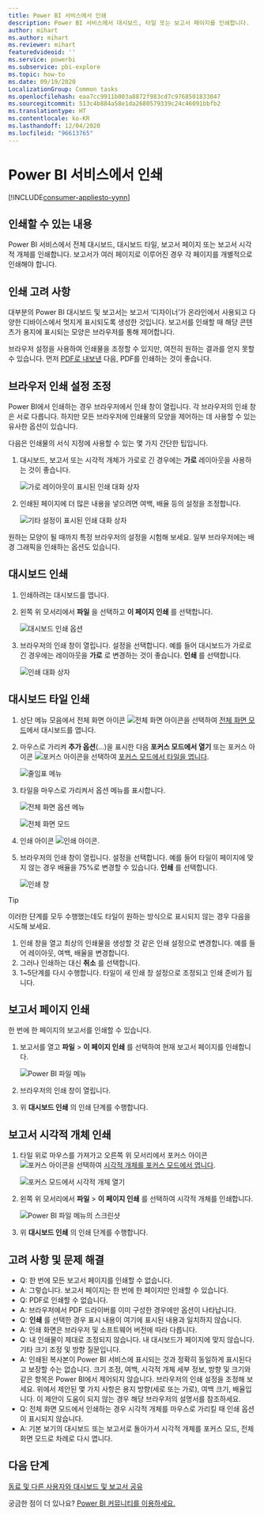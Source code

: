 ```yaml
---
title: Power BI 서비스에서 인쇄
description: Power BI 서비스에서 대시보드, 타일 또는 보고서 페이지를 인쇄합니다.
author: mihart
ms.author: mihart
ms.reviewer: mihart
featuredvideoid: ''
ms.service: powerbi
ms.subservice: pbi-explore
ms.topic: how-to
ms.date: 09/19/2020
LocalizationGroup: Common tasks
ms.openlocfilehash: eaa7cc9911b003a8872f983cd7c9768501833047
ms.sourcegitcommit: 513c4b884a58e1da2680579339c24c46091bbfb2
ms.translationtype: HT
ms.contentlocale: ko-KR
ms.lasthandoff: 12/04/2020
ms.locfileid: "96613765"
---
```

# <a name="printing-from-the-power-bi-service"></a>Power BI 서비스에서 인쇄

[!INCLUDE[consumer-appliesto-yynn](../includes/consumer-appliesto-yynn.md)]
## <a name="what-can-be-printed"></a>인쇄할 수 있는 내용


Power BI 서비스에서 전체 대시보드, 대시보드 타일, 보고서 페이지 또는 보고서 시각적 개체를 인쇄합니다. 보고서가 여러 페이지로 이루어진 경우 각 페이지를 개별적으로 인쇄해야 합니다. 

## <a name="printing-considerations"></a>인쇄 고려 사항

대부분의 Power BI 대시보드 및 보고서는 보고서 ‘디자이너’가 온라인에서 사용되고 다양한 디바이스에서 멋지게 표시되도록 생성한 것입니다.  보고서를 인쇄할 때 해당 콘텐츠가 용지에 표시되는 모양은 브라우저를 통해 제어합니다. 

브라우저 설정을 사용하여 인쇄물을 조정할 수 있지만, 여전히 원하는 결과를 얻지 못할 수 있습니다. 먼저 [PDF로 내보낸](end-user-pdf.md) 다음, PDF를 인쇄하는 것이 좋습니다. 

## <a name="adjust-your-browser-print-settings"></a>브라우저 인쇄 설정 조정
Power BI에서 인쇄하는 경우 브라우저에서 인쇄 창이 열립니다. 각 브라우저의 인쇄 창은 서로 다릅니다. 하지만 모든 브라우저에 인쇄물의 모양을 제어하는 데 사용할 수 있는 유사한 옵션이 있습니다. 

다음은 인쇄물의 서식 지정에 사용할 수 있는 몇 가지 간단한 팁입니다.

   > 
1. 대시보드, 보고서 또는 시각적 개체가 가로로 긴 경우에는 **가로** 레이아웃을 사용하는 것이 좋습니다. 

   ![가로 레이아웃이 표시된 인쇄 대화 상자](./media/end-user-print/power-bi-landscape-layout.png)

2. 인쇄된 페이지에 더 많은 내용을 넣으려면 여백, 배율 등의 설정을 조정합니다. 

    ![기타 설정이 표시된 인쇄 대화 상자](./media/end-user-print/power-bi-margins.png)

원하는 모양이 될 때까지 특정 브라우저의 설정을 시험해 보세요. 일부 브라우저에는 배경 그래픽을 인쇄하는 옵션도 있습니다. 

## <a name="print-a-dashboard"></a>대시보드 인쇄
1. 인쇄하려는 대시보드를 엽니다.
2. 왼쪽 위 모서리에서 **파일** 을 선택하고 **이 페이지 인쇄** 를 선택합니다.
   
    ![대시보드 인쇄 옵션](./media/end-user-print/power-bi-dashboard-print-options.png)

3. 브라우저의 인쇄 창이 열립니다. 설정을 선택합니다. 예를 들어 대시보드가 가로로 긴 경우에는 레이아웃을 **가로** 로 변경하는 것이 좋습니다. **인쇄** 를 선택합니다.
   
    ![인쇄 대화 상자](./media/end-user-print/power-bi-print-dash.png)

## <a name="print-a-dashboard-tile"></a>대시보드 타일 인쇄
1. 상단 메뉴 모음에서 전체 화면 아이콘 ![전체 화면 아이콘](./media/end-user-print/power-bi-full-screen.png)을 선택하여 [전체 화면 모드](end-user-focus.md)에서 대시보드를 엽니다.

3. 마우스로 가리켜 **추가 옵션**(...)을 표시한 다음 **포커스 모드에서 열기** 또는 포커스 아이콘 ![포커스 아이콘](./media/end-user-print/power-bi-focus-icon.png)을 선택하여 [포커스 모드에서 타일을 엽니다](end-user-focus.md).
   
    ![줄임표 메뉴](./media/end-user-print/power-bi-focus-tile.png)

4. 타일을 마우스로 가리켜서 옵션 메뉴를 표시합니다.
   
    ![전체 화면 옵션 메뉴](./media/end-user-print/power-bi-menu-option.png)

    ![전체 화면 모드](./media/end-user-print/power-bi-focus.png)

4. 인쇄 아이콘 ![인쇄 아이콘](./media/end-user-print/print-icon.png).     

5. 브라우저의 인쇄 창이 열립니다. 설정을 선택합니다. 예를 들어 타일이 페이지에 맞지 않는 경우 배율을 75%로 변경할 수 있습니다. **인쇄** 를 선택합니다.

    ![인쇄 창](./media/end-user-print/power-bi-scale.png) 

> [!TIP]
> 이러한 단계를 모두 수행했는데도 타일이 원하는 방식으로 표시되지 않는 경우 다음을 시도해 보세요.
> 1. 인쇄 창을 열고 최상의 인쇄물을 생성할 것 같은 인쇄 설정으로 변경합니다. 예를 들어 레이아웃, 여백, 배율을 변경합니다. 
> 2. 그러나 인쇄하는 대신 **취소** 를 선택합니다. 
> 3. 1~5단계를 다시 수행합니다. 타일이 새 인쇄 창 설정으로 조정되고 인쇄 준비가 됩니다.

## <a name="print-a-report-page"></a>보고서 페이지 인쇄
한 번에 한 페이지의 보고서를 인쇄할 수 있습니다.

1. 보고서를 열고 **파일** > **이 페이지 인쇄** 를 선택하여 현재 보고서 페이지를 인쇄합니다.
   
    ![Power BI 파일 메뉴](./media/end-user-print/power-bi-print-report.png)
2. 브라우저의 인쇄 창이 열립니다.

3. 위 **대시보드 인쇄** 의 인쇄 단계를 수행합니다.
   


## <a name="print-a-report-visual"></a>보고서 시각적 개체 인쇄
1. 타일 위로 마우스를 가져가고 오른쪽 위 모서리에서 포커스 아이콘 ![포커스 아이콘](./media/end-user-print/power-bi-focus-icon.png)을 선택하여 [시각적 개체를 포커스 모드에서 엽니다](end-user-focus.md).


    ![포커스 모드에서 시각적 개체 열기](./media/end-user-print/power-bi-visual-focus.png)

2. 왼쪽 위 모서리에서 **파일** > **이 페이지 인쇄** 를 선택하여 시각적 개체를 인쇄합니다.

    ![Power BI 파일 메뉴의 스크린샷](./media/end-user-print/power-bi-visual-print.png)


3. 위 **대시보드 인쇄** 의 인쇄 단계를 수행합니다.

## <a name="considerations-and-troubleshooting"></a>고려 사항 및 문제 해결

* Q: 한 번에 모든 보고서 페이지를 인쇄할 수 없습니다.    
* A: 그렇습니다. 보고서 페이지는 한 번에 한 페이지만 인쇄할 수 있습니다.
* Q: PDF로 인쇄할 수 없습니다.    
* A: 브라우저에서 PDF 드라이버를 이미 구성한 경우에만 옵션이 나타납니다.    
* Q: **인쇄** 를 선택한 경우 표시 내용이 여기에 표시된 내용과 일치하지 않습니다.    
* A: 인쇄 화면은 브라우저 및 소프트웨어 버전에 따라 다릅니다.
* Q: 내 인쇄물이 제대로 조정되지 않습니다.  내 대시보드가 페이지에 맞지 않습니다. 기타 크기 조정 및 방향 질문입니다.    
* A: 인쇄된 복사본이 Power BI 서비스에 표시되는 것과 정확히 동일하게 표시된다고 보장할 수는 없습니다. 크기 조정, 여백, 시각적 개체 세부 정보, 방향 및 크기와 같은 항목은 Power BI에서 제어되지 않습니다. 브라우저의 인쇄 설정을 조정해 보세요. 위에서 제안된 몇 가지 사항은 용지 방향(세로 또는 가로), 여백 크기, 배율입니다. 이 제안이 도움이 되지 않는 경우 해당 브라우저의 설명서를 참조하세요.      
* Q: 전체 화면 모드에서 인쇄하는 경우 시각적 개체를 마우스로 가리킬 때 인쇄 옵션이 표시되지 않습니다.   
* A: 기본 보기의 대시보드 또는 보고서로 돌아가서 시각적 개체를 포커스 모드, 전체 화면 모드로 차례로 다시 엽니다. 

## <a name="next-steps"></a>다음 단계
[동료 및 다른 사용자와 대시보드 및 보고서 공유](../collaborate-share/service-share-dashboards.md)

궁금한 점이 더 있나요? [Power BI 커뮤니티를 이용하세요.](https://community.powerbi.com/)
